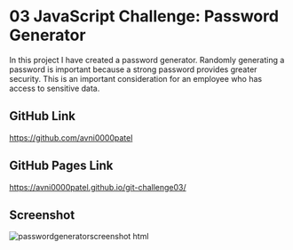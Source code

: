 # 03 JavaScript Challenge: Password Generator
In this project I have created a password generator. Randomly generating a password is important because a strong password provides greater security. This is an important consideration for an employee who has access to sensitive data. 
## GitHub Link
https://github.com/avni0000patel
## GitHub Pages Link
https://avni0000patel.github.io/git-challenge03/
## Screenshot
![passwordgeneratorscreenshot html](https://user-images.githubusercontent.com/104175474/174128056-80080585-0e1b-40b9-aa36-e478f0d4616e.png)
